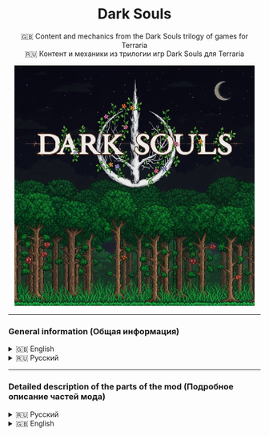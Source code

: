 <div align="center">

# Dark Souls  
🇬🇧 Content and mechanics from the Dark Souls trilogy of games for Terraria  
🇷🇺 Контент и механики из трилогии игр Dark Souls для Terraria  

<img src="https://github.com/rzc0d3r/DarkSouls/blob/main/icon_workshop.png" alt="Icon" style="max-width: 100%;"/>

</div>

---

### General information (Общая информация)

<details>
<summary>🇬🇧 English</summary>

<strong>Main Features and Changes</strong>
1. Character stat leveling system: Vitality, Attunement, Endurance, Strength, Dexterity, Resistance, Intelligence, Faith  
2. Scaling system (ParamBonus) for all weapons and tools based on character stats  
3. Every weapon and tool requires specific stat values to be usable (ReqParam)  
4. Legendary death screen: <b>YOU DIED</b>  
5. Replaced interface sounds and player damage sounds (for both male and female characters)  
6. All Terraria loading screen variants are replaced with the FromSoftware logo  
7. Added a new style for the health and mana bars, which also includes a new stamina bar  
8. Maximum health and mana can now be increased only by leveling Vitality and Attunement — Life Crystals and Mana Crystals cannot be used!  
9. All types of dash abilities have been replaced with a built-in dash that grants invincibility frames, which can be improved (similar to Adaptability from Dark Souls 2)  
10. To upgrade stats, you must spend souls earned by defeating hostile mobs  
11. Full multiplayer support: souls from boss kills are granted to all clients

<strong>⚠ Attention ⚠</strong>  

To activate all changes — especially those related to audio and textures — you must install the resource pack and set it to the highest priority in tModLoader settings!

You can download the resource pack here: #####

</details>

<details>
<summary>🇷🇺 Русский</summary>

<strong>Основные нововведения и изменения</strong>
1. Система прокачки характеристик персонажа: Жизненная сила, ученость, выносливость, сила, ловкость, сопротивление, интеллект, вера
2. Система скейлов от характеристик у всех оружий и инструментов (ParamBonus)
3. Каждое оружие или инструмент требует конкретные значения характеристик при которых этот предмет можно начать использовать (ReqParam)
4. Легендарный экран смерти: <b>YOU DIED</b>
5. Заменены звуки интерфейса, получения урона игроком (для обоих полов)
6. Все варианты загрузочного экрана Terraria теперь будут логотипом From Software
7. Добавлен новый стиль полоски здоровья и манны, который также добавляет еще одну полоску выносливости
8. Повышение максимального здоровья и манны осуществляется путем прокачки Жизненной силы и Учености. Сердца жизни и кристаллы маны невозможно использовать!
9. Все разновидность рывка были заменены на встроенную возможность игроком делать рывок с кадрами неуязвимости, которые можно увеличивать (аналог адаптивности из Dark Souls 2)
10. Для улучшение характеристик нужно тратить души, которые можно получить за убийство враждебных мобов.
11. Мод полностью совместим с мультиплеером: души за убийство босса начисляются всем клиентам

<strong>⚠ Внимание ⚠</strong>

Для активации всех изменений, особенно связанных с заменой аудио, текстур требуется установить ресурс пак и поставить ему найвысший приоритет в настройках tmodloader!

Ресурс пак можно скачать по ссылке: #####

</details>

---

### Detailed description of the parts of the mod (Подробное описание частей мода)

<details>

<summary>🇷🇺 Русский</summary>
<ol>
  <li><a href="https://github.com/rzc0d3r/DarkSouls/blob/main/wiki/Stats_RU.md">Характеристики персонажа</a></li>
  <li><a href="https://github.com/rzc0d3r/DarkSouls/blob/main/wiki/ReqParam_ParamBonus_RU.md">ReqParam и ParamBonus</a></li>
  <li><a href="https://github.com/rzc0d3r/DarkSouls/blob/main/wiki/Dodge_RU.md">Механика уклонения (Рывок)</a></li>
  <li><a href="https://github.com/rzc0d3r/DarkSouls/blob/main/wiki/Items_RU.md">Предметы</a></li>
  <li><a href="https://github.com/rzc0d3r/DarkSouls/blob/main/wiki/ResourcePack_RU.md">Ресурс пак</a></li>
  <li><a href="https://github.com/rzc0d3r/DarkSouls/blob/main/wiki/Other_RU.md">Прочее</a></li>
</ol>

</details>

<details>

<summary>🇬🇧 English</summary>
<ol>
  <li><a href="https://github.com/rzc0d3r/DarkSouls/blob/main/wiki/Stats_EN.md">Player Stats</a></li>
  <li><a href="https://github.com/rzc0d3r/DarkSouls/blob/main/wiki/ReqParam_ParamBonus_EN.md">ReqParam and ParamBonus</a></li>
  <li><a href="https://github.com/rzc0d3r/DarkSouls/blob/main/wiki/Dodge_EN.md">Dodge Mechanic (Dash)</a></li>
  <li><a href="https://github.com/rzc0d3r/DarkSouls/blob/main/wiki/Items_EN.md">Items</a></li>
  <li><a href="https://github.com/rzc0d3r/DarkSouls/blob/main/wiki/ResourcePack_EN.md">Resource Pack</a></li>
  <li><a href="https://github.com/rzc0d3r/DarkSouls/blob/main/wiki/Other_EN.md">Other</a></li>
</ol>

</details>
